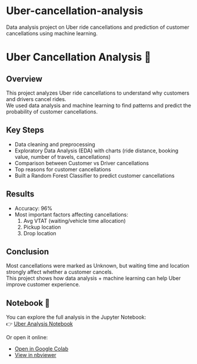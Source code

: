 # Uber-cancellation-analysis
Data analysis project on Uber ride cancellations and prediction of customer cancellations using machine learning.

# Uber Cancellation Analysis 🚖

## Overview
This project analyzes Uber ride cancellations to understand why customers and drivers cancel rides.  
We used data analysis and machine learning to find patterns and predict the probability of customer cancellations.  

## Key Steps
- Data cleaning and preprocessing  
- Exploratory Data Analysis (EDA) with charts (ride distance, booking value, number of travels, cancellations)  
- Comparison between Customer vs Driver cancellations  
- Top reasons for customer cancellations  
- Built a Random Forest Classifier to predict customer cancellations  

## Results
- Accuracy: 96%  
- Most important factors affecting cancellations:  
  1. Avg VTAT (waiting/vehicle time allocation)  
  2. Pickup location  
  3. Drop location  

## Conclusion
Most cancellations were marked as Unknown, but waiting time and location strongly affect whether a customer cancels.  
This project shows how data analysis + machine learning can help Uber improve customer experience.
## Notebook 📒

You can explore the full analysis in the Jupyter Notebook:  
👉 [Uber Analysis Notebook](./uber.ipynb)

Or open it online:  
- [Open in Google Colab](https://colab.research.google.com/github/sogolmoniri2000-arch/Uber-cancellation-analysis/blob/main/uber.ipynb)  
- [View in nbviewer](https://nbviewer.org/github/sogolmoniri2000-arch/Uber-cancellation-analysis/blob/main/uber.ipynb)
